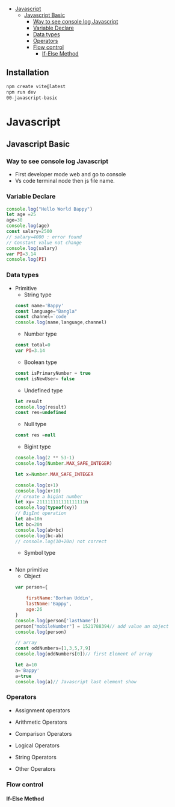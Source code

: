 - [Javascript](#javascript)
  - [Javascript Basic](#javascript-basic)
    - [Way to see console log Javascript](#way-to-see-console-log-javascript)
    - [Variable Declare](#variable-declare)
    - [Data types](#data-types)
    - [Operators](#operators)
    - [Flow control](#flow-control)
      - [If-Else Method](#if-else-method)

## Installation

```bash
npm create vite@latest
npm run dev
00-javascript-basic
```
# Javascript
## Javascript Basic
### Way to see console log Javascript 
* First developer mode web and go to console
* Vs code terminal node then js file name.
### Variable Declare
``` javascript
console.log("Hello World Bappy")
let age =25
age=30
console.log(age)
const salary=2500
// salary=4000 : error found
// Constant value not change
console.log(salary)
var PI=3.14
console.log(PI)
```
### Data types
* Primitive
  * String type
  ```javascript 
  const name='Bappy'
  const language="Bangla"
  const channel=`code`
  console.log(name,language,channel)
  ```
  * Number type
  ```javascript 
  const total=0
  var PI=3.14
  ```
  * Boolean type
   ```javascript 
  const isPrimaryNumber = true
  const isNewUser= false
  ```
  * Undefined type
   ```javascript 
  let result
  console.log(result)
  const res=undefined
  ```
  * Null type
   ```javascript 
  const res =null
  ```
  * Bigint type
   ```javascript 
  console.log(2 ** 53-1)
  console.log(Number.MAX_SAFE_INTEGER)

  let x=Number.MAX_SAFE_INTEGER

  console.log(x+1)
  console.log(x+10)
  // create a bigint number
  let xy= 211111111111111111n
  console.log(typeof(xy))
  // BigInt operation 
  let ab=10n
  let bc=20n
  console.log(ab+bc)
  console.log(bc-ab)
  // console.log(10+20n) not correct 
  ```
  * Symbol type
   ```javascript 
  
  ```
* Non primitive
  * Object
  ```javascript 
  var person={

      firstName:'Borhan Uddin',
      lastName:'Bappy',
      age:26
  }
  console.log(person['lastName'])
  person["mobileNumber"] = 1521788394// add value an object
  console.log(person)

  // array
  const oddNumbers=[1,3,5,7,9]
  console.log(oddNumbers[0])// first Element of array

  let a=10
  a='Bappy'
  a=true
  console.log(a)// Javascript last element show
  ```
### Operators
* Assignment operators
  
* Arithmetic Operators
* Comparison Operators
* Logical Operators
* String Operators
* Other Operators
### Flow control
#### If-Else Method